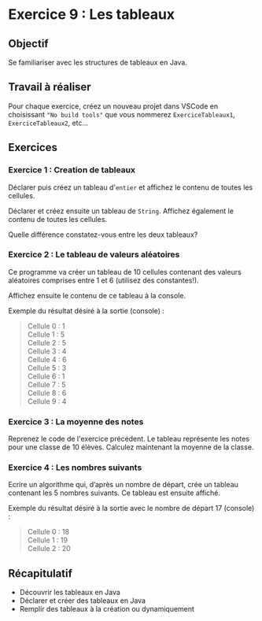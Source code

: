 # Exercice 9 : Les tableaux

## Objectif
Se familiariser avec les structures de tableaux en Java.

## Travail à réaliser
Pour chaque exercice, créez un nouveau projet dans VSCode en choisissant `"No build tools"` que vous nommerez `ExerciceTableaux1`, `ExerciceTableaux2`, etc…

## Exercices

### Exercice 1 : Creation de tableaux
Déclarer puis créez un tableau d'`entier` et affichez le contenu de toutes les cellules. 

Déclarer et créez ensuite un tableau de `String`. Affichez également le contenu de toutes les cellules. 

Quelle différence constatez-vous entre les deux tableaux? 

### Exercice 2 : Le tableau de valeurs aléatoires 
Ce programme va créer un tableau de 10 cellules contenant des valeurs aléatoires comprises entre 1 et 6 (utilisez des constantes!).  

Affichez ensuite le contenu de ce tableau à la console.  

Exemple du résultat désiré à la sortie (console) : 

>Cellule 0 : 1 <br>
>Cellule 1 : 5 <br>
>Cellule 2 : 5 <br>
>Cellule 3 : 4 <br>
>Cellule 4 : 6 <br>
>Cellule 5 : 3 <br>
>Cellule 6 : 1 <br>
>Cellule 7 : 5 <br>
>Cellule 8 : 6 <br>
>Cellule 9 : 4 <br>

### Exercice 3 : La moyenne des notes 
Reprenez le code de l'exercice précédent. Le tableau représente les notes pour une classe de 10 élèves. Calculez maintenant la moyenne de la classe. 

### Exercice 4 : Les nombres suivants 
Ecrire un algorithme qui, d’après un nombre de départ, crée un tableau contenant les 5 nombres suivants. Ce tableau est ensuite affiché.  

Exemple du résultat désiré à la sortie avec le nombre de départ 17 (console) : 

>Cellule 0 : 18 <br>
>Cellule 1 : 19 <br>
>Cellule 2 : 20 <br>

## Récapitulatif 
- Découvrir les tableaux en Java
- Déclarer et créer des tableaux en Java
- Remplir des tableaux à la création ou dynamiquement